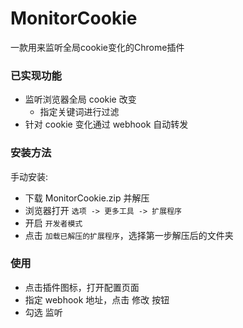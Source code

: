 # MonitorCookie
一款用来监听全局cookie变化的Chrome插件



### 已实现功能

- 监听浏览器全局 cookie 改变
  - 指定关键词进行过滤
- 针对 cookie 变化通过 webhook 自动转发



### 安装方法

手动安装:

- 下载 MonitorCookie.zip 并解压
- 浏览器打开 `选项 -> 更多工具 -> 扩展程序`
- 开启 `开发者模式`
- 点击 `加载已解压的扩展程序`，选择第一步解压后的文件夹



### 使用

- 点击插件图标，打开配置页面
- 指定 webhook 地址，点击 修改 按钮
- 勾选 监听







